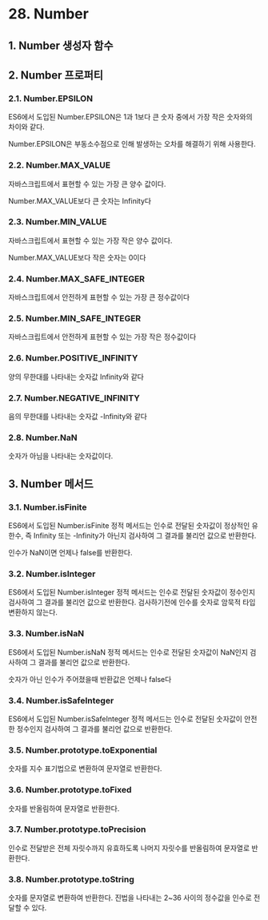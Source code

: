 # 28. Number

## 1. Number 생성자 함수

## 2. Number 프로퍼티

### 2.1. Number.EPSILON

ES6에서 도입된 Number.EPSILON은 1과 1보다 큰 숫자 중에서 가장 작은 숫자와의 차이와 같다.

Number.EPSILON은 부동소수점으로 인해 발생하는 오차를 해결하기 위해 사용한다.

### 2.2. Number.MAX_VALUE

자바스크립트에서 표현할 수 있는 가장 큰 양수 값이다.

Number.MAX_VALUE보다 큰 숫자는 Infinity다

### 2.3. Number.MIN_VALUE

자바스크립트에서 표현할 수 있는 가장 작은 양수 값이다.

Number.MAX_VALUE보다 작은 숫자는 0이다

### 2.4. Number.MAX_SAFE_INTEGER

자바스크립트에서 안전하게 표현할 수 있는 가장 큰 정수값이다

### 2.5. Number.MIN_SAFE_INTEGER

자바스크립트에서 안전하게 표현할 수 있는 가장 작은 정수값이다

### 2.6. Number.POSITIVE_INFINITY

양의 무한대를 나타내는 숫자값 Infinity와 같다

### 2.7. Number.NEGATIVE_INFINITY

음의 무한대를 나타내는 숫자값 -Infinity와 같다

### 2.8. Number.NaN

숫자가 아님을 나타내는 숫자값이다.

## 3. Number 메서드

### 3.1. Number.isFinite

ES6에서 도입된 Number.isFinite 정적 메서드는 인수로 전달된 숫자값이 정상적인 유한수, 즉 Infinity 또는 -Infinity가 아닌지 검사하여 그 결과를 불리언 값으로 반환한다.

인수가 NaN이면 언제나 false를 반환한다.

### 3.2. Number.isInteger

ES6에서 도입된 Number.isInteger 정적 메서드는 인수로 전달된 숫자값이 정수인지 검사하여 그 결과를 불리언 값으로 반환한다. 검사하기전에 인수를 숫자로 암묵적 타입 변환하지 않는다.

### 3.3. Number.isNaN

ES6에서 도입된 Number.isNaN 정적 메서드는 인수로 전달된 숫자값이 NaN인지 검사하여 그 결과를 불리언 값으로 반환한다.

숫자가 아닌 인수가 주어졌을때 반환값은 언제나 false다

### 3.4. Number.isSafeInteger

ES6에서 도입된 Number.isSafeInteger 정적 메서드는 인수로 전달된 숫자값이 안전한 정수인지 검사하여 그 결과를 불리언 값으로 반환한다.

### 3.5. Number.prototype.toExponential

숫자를 지수 표기법으로 변환하여 문자열로 반환한다.

### 3.6. Number.prototype.toFixed

숫자를 반올림하여 문자열로 반환한다.

### 3.7. Number.prototype.toPrecision

인수로 전달받은 전체 자릿수까지 유효하도록 나머지 자릿수를 반올림하여 문자열로 반환한다.

### 3.8. Number.prototype.toString

숫자를 문자열로 변환하여 반환한다. 진법을 나타내는 2~36 사이의 정수값을 인수로 전달할 수 있다.
